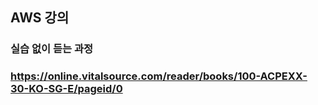 ## AWS 강의
### 실습 없이 듣는 과정
### https://online.vitalsource.com/reader/books/100-ACPEXX-30-KO-SG-E/pageid/0

